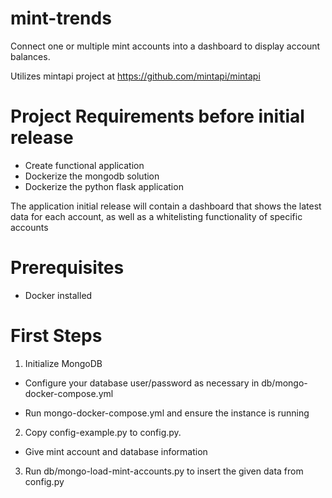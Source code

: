 # mint-trends

Connect one or multiple mint accounts into a dashboard to display account balances.

Utilizes mintapi project at https://github.com/mintapi/mintapi

# Project Requirements before initial release
- Create functional application
- Dockerize the mongodb solution
- Dockerize the python flask application

The application initial release will contain a dashboard that shows the latest data for each account, as well as a whitelisting functionality of specific accounts

# Prerequisites
- Docker installed

# First Steps
1. Initialize MongoDB

- Configure your database user/password as necessary in db/mongo-docker-compose.yml

- Run mongo-docker-compose.yml and ensure the instance is running

2. Copy config-example.py to config.py. 
- Give mint account and database information 

3. Run db/mongo-load-mint-accounts.py to insert the given data from config.py


